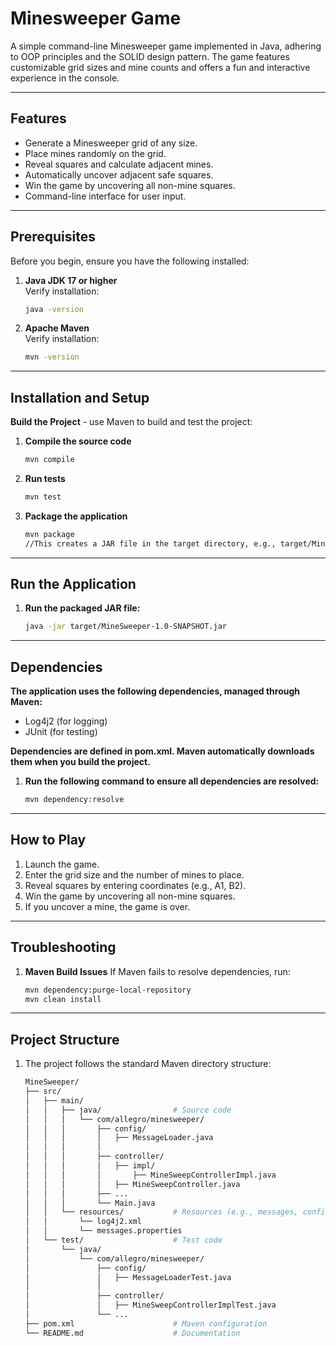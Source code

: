 # Minesweeper Game

A simple command-line Minesweeper game implemented in Java, adhering to OOP principles and the SOLID design pattern. The game features customizable grid sizes and mine counts and offers a fun and interactive experience in the console.

---

## Features

- Generate a Minesweeper grid of any size.
- Place mines randomly on the grid.
- Reveal squares and calculate adjacent mines.
- Automatically uncover adjacent safe squares.
- Win the game by uncovering all non-mine squares.
- Command-line interface for user input.

---

## Prerequisites

Before you begin, ensure you have the following installed:

1. **Java JDK 17 or higher**  
   Verify installation:
   ```bash
   java -version

2. **Apache Maven**  
   Verify installation:
   ```bash
   mvn -version

---

## Installation and Setup

**Build the Project** - use Maven to build and test the project:

1. **Compile the source code**
    ```bash 
    mvn compile

2. **Run tests**
   ```bash
   mvn test
   
3. **Package the application**
   ```bash
   mvn package
   //This creates a JAR file in the target directory, e.g., target/MineSweeper-1.0-SNAPSHOT.jar
   
---

## Run the Application

1. **Run the packaged JAR file:**
   ```bash
   java -jar target/MineSweeper-1.0-SNAPSHOT.jar

---

## Dependencies
**The application uses the following dependencies, managed through Maven:**
   - Log4j2 (for logging)
   - JUnit (for testing)

**Dependencies are defined in pom.xml. Maven automatically downloads them when you build the project.**

   1. **Run the following command to ensure all dependencies are resolved:**
      ```bash
      mvn dependency:resolve

---

## How to Play

1. Launch the game. 
2. Enter the grid size and the number of mines to place. 
3. Reveal squares by entering coordinates (e.g., A1, B2). 
4. Win the game by uncovering all non-mine squares. 
5. If you uncover a mine, the game is over.

---

## Troubleshooting

1. **Maven Build Issues**
   If Maven fails to resolve dependencies, run:
   ```bash
   mvn dependency:purge-local-repository
   mvn clean install

---

## Project Structure

1. The project follows the standard Maven directory structure:

   ```bash
   MineSweeper/
   ├── src/
   │   ├── main/
   │   │   ├── java/                # Source code
   │   │   │   └── com/allegro/minesweeper/
   │   │   │       ├── config/
   │   │   │       │   ├── MessageLoader.java
   │   │   │       │   
   │   │   │       ├── controller/
   │   │   │       │   ├── impl/
   │   │   │       │       ├── MineSweepControllerImpl.java
   │   │   │       │   ├── MineSweepController.java
   │   │   │       ├── ...
   │   │   │       └── Main.java
   │   │   └── resources/           # Resources (e.g., messages, configurations)
   │   │       └── log4j2.xml
   │   │       └── messages.properties
   │   └── test/                    # Test code
   │       └── java/
   │           └── com/allegro/minesweeper/
   │               ├── config/
   │               │   ├── MessageLoaderTest.java
   │               │   
   │               ├── controller/
   │               │   ├── MineSweepControllerImplTest.java
   │               └── ...
   ├── pom.xml                      # Maven configuration
   └── README.md                    # Documentation

